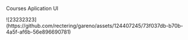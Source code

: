 <P>Courses Aplication UI</p>
![23232323](https://github.com/rectering/gareno/assets/124407245/73f037db-b70b-4a5f-af6b-56e896690781)
